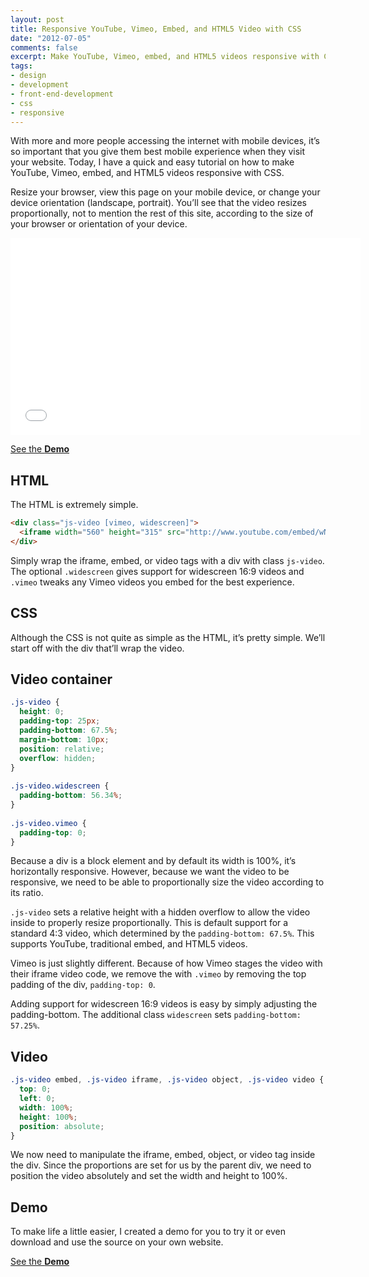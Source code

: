 ```yaml
---
layout: post
title: Responsive YouTube, Vimeo, Embed, and HTML5 Video with CSS
date: "2012-07-05"
comments: false
excerpt: Make YouTube, Vimeo, embed, and HTML5 videos responsive with CSS.
tags:
- design
- development
- front-end-development
- css
- responsive
---
```


With more and more people accessing the internet with mobile devices, it’s so important that you give them best mobile experience when they visit your website. Today, I have a quick and easy tutorial on how to make YouTube, Vimeo, embed, and HTML5 videos responsive with CSS.

Resize your browser, view this page on your mobile device, or change your device orientation (landscape, portrait). You’ll see that the video resizes proportionally, not to mention the rest of this site, according to the size of your browser or orientation of your device.

<div class="flex-video widescreen"><iframe src="//www.youtube.com/embed/wN3gueLT0D8?showinfo=0" frameborder="0" width="560" height="315"></iframe></div>

<p><a href="{{ site.labs_url }}/responsive-video-embed/" class="button button--labs" target="_blank">See the <b>Demo</b></a></p>

## HTML

The HTML is extremely simple.

```html
<div class="js-video [vimeo, widescreen]">
  <iframe width="560" height="315" src="http://www.youtube.com/embed/wN3gueLT0D8?showinfo=0" frameborder="0" allowfullscreen></iframe>
</div>
```

Simply wrap the iframe, embed, or video tags with a div with class `js-video`. The optional `.widescreen` gives support for widescreen 16:9 videos and `.vimeo` tweaks any Vimeo videos you embed for the best experience.

## CSS

Although the CSS is not quite as simple as the HTML, it’s pretty simple. We’ll start off with the div that’ll wrap the video.

## Video container

```css
.js-video {
  height: 0;
  padding-top: 25px;
  padding-bottom: 67.5%;
  margin-bottom: 10px;
  position: relative;
  overflow: hidden;
}
 
.js-video.widescreen {
  padding-bottom: 56.34%;
}
 
.js-video.vimeo {
  padding-top: 0;
}
```

Because a div is a block element and by default its width is 100%, it’s horizontally responsive. However, because we want the video to be responsive, we need to be able to proportionally size the video according to its ratio.

`.js-video` sets a relative height with a hidden overflow to allow the video inside to properly resize proportionally. This is default support for a standard 4:3 video, which determined by the `padding-bottom: 67.5%`. This supports YouTube, traditional embed, and HTML5 videos.

Vimeo is just slightly different. Because of how Vimeo stages the video with their iframe video code, we remove the with `.vimeo` by removing the top padding of the div, `padding-top: 0`.

Adding support for widescreen 16:9 videos is easy by simply adjusting the padding-bottom. The additional class `widescreen` sets `padding-bottom: 57.25%`.

## Video

```css
.js-video embed, .js-video iframe, .js-video object, .js-video video {
  top: 0;
  left: 0;
  width: 100%;
  height: 100%;
  position: absolute;
}
```

We now need to manipulate the iframe, embed, object, or video tag inside the div. Since the proportions are set for us by the parent div, we need to position the video absolutely and set the width and height to 100%.

## Demo

To make life a little easier, I created a demo for you to try it or even download and use the source on your own website.

<p><a href="{{ site.labs_url }}/responsive-video-embed/" class="button button--labs" target="_blank">See the <b>Demo</b></a></p>